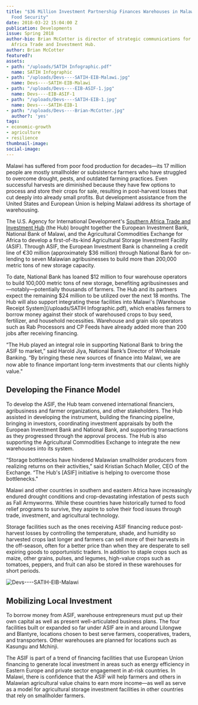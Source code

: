 ```yaml
---
title: "$36 Million Investment Partnership Finances Warehouses in Malawi to Improve
  Food Security"
date: 2018-03-22 15:04:00 Z
publication: Developments
issue: Spring 2018
author-bio: Brian McCotter is director of strategic communications for the Southern
  Africa Trade and Investment Hub.
author: Brian McCotter
featured?: 
assets:
- path: "/uploads/SATIH Infographic.pdf"
  name: SATIH Infographic
- path: "/uploads/Devs----SATIH-EIB-Malawi.jpg"
  name: Devs----SATIH-EIB-Malawi
- path: "/uploads/Devs----EIB-ASIF-1.jpg"
  name: Devs----EIB-ASIF-1
- path: "/uploads/Devs----SATIH-EIB-1.jpg"
  name: Devs----SATIH-EIB-1
- path: "/uploads/Devs----Brian-McCotter.jpg"
  author?: 'yes'
tags:
- economic-growth
- agriculture
- resilience
thumbnail-image:
social-image:
---
```


Malawi has suffered from poor food production for decades—its 17 million people are mostly smallholder or subsistence farmers who have struggled to overcome drought, pests, and outdated farming practices. Even successful harvests are diminished because they have few options to process and store their crops for sale, resulting in post-harvest losses that cut deeply into already small profits. But development assistance from the United States and European Union is helping Malawi address its shortage of warehousing.




The U.S. Agency for International Development's [Southern Africa Trade and Investment Hub](https://www.dai.com/our-work/projects/southern-africa-trade-and-investment-hub) (the Hub) brought together the European Investment Bank, National Bank of Malawi, and the Agricultural Commodities Exchange for Africa to develop a first-of-its-kind Agricultural Storage Investment Facility (ASIF). Through ASIF, the European Investment Bank is channeling a credit line of €30 million (approximately $36 million) through National Bank for on-lending to seven Malawian agribusinesses to build more than 200,000 metric tons of new storage capacity.

To date, National Bank has loaned $12 million to four warehouse operators to build 100,000 metric tons of new storage, benefiting agribusinesses and—notably—potentially thousands of farmers. The Hub and its partners expect the remaining $24 million to be utilized over the next 18 months. The Hub will also support integrating these facilities into Malawi's [Warehouse Receipt System](/uploads/SATIH Infographic.pdf), which enables farmers to borrow money against their stock of warehoused crops to buy seed, fertilizer, and household necessities. Warehouse and grain silo operators such as Rab Processors and CP Feeds have already added more than 200 jobs after receiving financing.

“The Hub played an integral role in supporting National Bank to bring the ASIF to market,” said Harold Jiya, National Bank’s Director of Wholesale Banking. “By bringing these new sources of ﬁnance into Malawi, we are now able to ﬁnance important long-term investments that our clients highly value."

<script id="infogram_0__/gS1JZtUhQtFajjLKHzZa" title="Malawi Agricultural Storage Investment Facility " src="https://e.infogram.com/js/dist/embed.js?Pyq" type="text/javascript"></script>

## Developing the Finance Model

To develop the ASIF, the Hub team convened international ﬁnanciers, agribusiness and farmer organizations, and other stakeholders. The Hub assisted in developing the instrument, building the financing pipeline, bringing in investors, coordinating investment appraisals by both the European Investment Bank and National Bank, and supporting transactions as they progressed through the approval process. The Hub is also supporting the Agricultural Commodities Exchange to integrate the new warehouses into its system.

“Storage bottlenecks have hindered Malawian smallholder producers from realizing returns on their activities,” said Kristian Schach Moller, CEO of the Exchange. “The Hub's [ASIF] initiative is helping to overcome those bottlenecks."

Malawi and other countries in southern and eastern Africa have increasingly endured drought conditions and crop-devastating infestation of pests such as Fall Armyworms. While these countries have historically turned to food relief programs to survive, they aspire to solve their food issues through trade, investment, and agricultural technology.

Storage facilities such as the ones receiving ASIF financing reduce post-harvest losses by controlling the temperature, shade, and humidity so harvested crops last longer and farmers can sell more of their harvests in the off-season, often for a better price than when they are desperate to sell expiring goods to opportunistic traders. In addition to staple crops such as maize, other grains, pulses, and legumes, high-value crops such as tomatoes, peppers, and fruit can also be stored in these warehouses for short periods.

![Devs----SATIH-EIB-Malawi](/uploads/Devs----SATIH-EIB-Malawi.jpg "Southern Africa Trade and Investment Hub officials meet at Rab Processors in Lilongwe.") 

## Mobilizing Local Investment

To borrow money from ASIF, warehouse entrepreneurs must put up their own capital as well as present well-articulated business plans. The four facilities built or expanded so far under ASIF are in and around Lilongwe and Blantyre, locations chosen to best serve farmers, cooperatives, traders, and transporters. Other warehouses are planned for locations such as Kasungu and Mchinji.

The ASIF is part of a trend of financing facilities that use European Union financing to generate local investment in areas such as energy efficiency in Eastern Europe and private sector engagement in at-risk countries. In Malawi, there is confidence that the ASIF will help farmers and others in Malawian agricultural value chains to earn more income—as well as serve as a model for agricultural storage investment facilities in other countries that rely on smallholder farmers.
